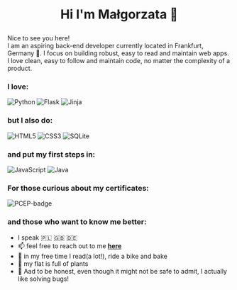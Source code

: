 # <p align=center>Hi I'm Małgorzata 👋</p>

Nice to see you here!  
I am an aspiring back-end developer currently located in Frankfurt, Germany 🥨. I focus on building robust, easy to read and maintain web apps. I love clean, easy to follow and maintain code, no matter the complexity of a product. 

### I love:
![Python](https://img.shields.io/badge/Python-FFD43B?style=for-the-badge&logo=python&logoColor=blue)
![Flask](https://img.shields.io/badge/Flask-000000?style=for-the-badge&logo=flask&logoColor=white)
![Jinja](https://img.shields.io/badge/jinja-white.svg?style=for-the-badge&logo=jinja&logoColor=black)

### but I also do:
![HTML5](https://img.shields.io/badge/html5-%23E34F26.svg?style=for-the-badge&logo=html5&logoColor=white)
![CSS3](https://img.shields.io/badge/css3-%231572B6.svg?style=for-the-badge&logo=css3&logoColor=white)
![SQLite](https://img.shields.io/badge/sqlite-%2307405e.svg?style=for-the-badge&logo=sqlite&logoColor=white)

### and put my first steps in:
![JavaScript](https://img.shields.io/badge/javascript-%23323330.svg?style=for-the-badge&logo=javascript&logoColor=%23F7DF1E)
![Java](https://img.shields.io/badge/java-%23ED8B00.svg?style=for-the-badge&logo=openjdk&logoColor=white)

### For those curious about my certificates:
![PCEP-badge](https://github.com/user-attachments/assets/390414d4-1bdf-4bcc-abfa-e1e6a92e8f19)

### and those who want to know me better:
- I speak 🇵🇱 🇬🇧 🇩🇪
- 📫 feel free to reach out to me [**here**](https://www.linkedin.com/in/ma%C5%82gorzata-kielar-47b4801b3/)
- 📖 in my free time I read(a lot!), ride a bike and bake
- 🌱 my flat is full of plants
- 🐛 Aad to be honest, even though it might not be safe to admit, I actually like solving bugs!

<!--
**malgokiel/malgokiel** is a ✨ _special_ ✨ repository because its `README.md` (this file) appears on your GitHub profile.

Here are some ideas to get you started:

- 🔭 I’m currently working on ...
- 🌱 I’m currently learning ...
- 👯 I’m looking to collaborate on ...
- 🤔 I’m looking for help with ...
- 💬 Ask me about ...
- 📫 How to reach me: ...
- 😄 Pronouns: ...
- ⚡ Fun fact: ...
-->
